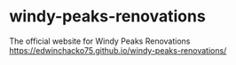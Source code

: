 # windy-peaks-renovations
The official website for Windy Peaks Renovations <br/>
https://edwinchacko75.github.io/windy-peaks-renovations/
